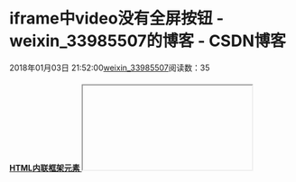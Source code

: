 # iframe中video没有全屏按钮 - weixin_33985507的博客 - CSDN博客
2018年01月03日 21:52:00[weixin_33985507](https://me.csdn.net/weixin_33985507)阅读数：35
#### [HTML内联框架元素 <iframe>](https://developer.mozilla.org/zh-CN/docs/Web/HTML/Element/iframe)
iframe默认不允许全屏, 如果内嵌了video那么控制条上将不显示全屏按钮, 通过添加allowfullscreen属性可以开启全屏功能.
mozallowfullscreen
使用allowfullscreen属性代替。在Gecko9.9及更高版本上，如果允许通过调用element.mozRequestFullScreen() 方法，设置frame为全屏模式，该属性被设置为true。如果该属性未被设置，iframe元素不能被设置为全屏模式。
webkitallowfullscreen
使用 allowfullscreen 属性代替。在Chrome 17及更高版本上（或者更早），如果允许通过调用element.webkitRequestFullScreen() 方法，设置iframe为全屏模式，该属性被设置为true，如果该属性未被设置，iframe元素不能被设置为全屏模式。
![213419-20180103215128878-917898188.png](https://images2017.cnblogs.com/blog/213419/201801/213419-20180103215128878-917898188.png)
